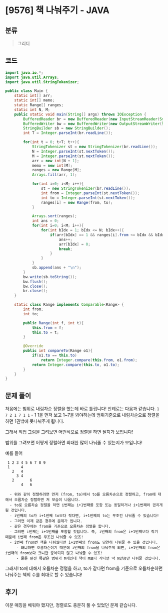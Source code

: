 # [9576] 책 나눠주기 - JAVA

## 분류
> 그리디

## 코드
```java
import java.io.*;
import java.util.Arrays;
import java.util.StringTokenizer;

public class Main {
    static int[] arr;
    static int[] memo;
    static Range[] ranges;
    static int N, M;
    public static void main(String[] args) throws IOException {
        BufferedReader br = new BufferedReader(new InputStreamReader(System.in));
        BufferedWriter bw = new BufferedWriter(new OutputStreamWriter(System.out));
        StringBuilder sb = new StringBuilder();
        int T = Integer.parseInt(br.readLine());

        for(int t = 0; t<T; t++){
            StringTokenizer st = new StringTokenizer(br.readLine());
            N = Integer.parseInt(st.nextToken());
            M = Integer.parseInt(st.nextToken());
            arr = new int[N + 1];
            memo = new int[M];
            ranges = new Range[M];
            Arrays.fill(arr, 1);

            for(int i=0; i<M; i++){
                st = new StringTokenizer(br.readLine());
                int from = Integer.parseInt(st.nextToken());
                int to = Integer.parseInt(st.nextToken());
                ranges[i] = new Range(from, to);
            }

            Arrays.sort(ranges);
            int ans = 0;
            for(int i=0; i<M; i++){
                for(int bIdx = 1; bIdx <= N; bIdx++){
                    if(arr[bIdx] == 1 && ranges[i].from <= bIdx && bIdx <= ranges[i].to){
                        ans++;
                        arr[bIdx] = 0;
                        break;
                    }
                }
            }
            sb.append(ans + "\n");
        }
        bw.write(sb.toString());
        bw.flush();
        bw.close();
        br.close();
    }

    static class Range implements Comparable<Range> {
        int from;
        int to;

        public Range(int f, int t){
            this.from = f;
            this.to = t;
        }

        @Override
        public int compareTo(Range o1){
            if(o1.to == this.to)
                return Integer.compare(this.from, o1.from);
            return Integer.compare(this.to, o1.to);
        }
    }
}
```

## 문제 풀이
처음에는 범위로 내림차순 정렬을 했는데 바로 틀립니다!
반례로는 다음과 같습니다.
    ```
        1
        7 2
        1 7
        1 1
    ```
       - 1 1을 먼저 보고 1~7을 봐야하는데 범위기준으로 내림차순으로 정렬을 하면 1권밖에 못나눠주게 됩니다.

그래서 직접 그림을 그려보면 어떤식으로 정렬을 하면 될지가 보입니다!

범위를 그려보면 어떻게 정렬하면 최대한 많이 나눠줄 수 있는지가 보입니다!

예를 들어
   ```
    1 2 3 4 5 6 7 8 9
    1     4
      2   4
        3 4
      2       6
          4   6
   ```
      - 위와 같이 정렬하려면 먼저 (from, to)에서 to를 오름차순으로 정렬하고, from에 대해서 오름차순 정렬하면 저 모습이 나옵니다.
      - to로 오름차순 정렬을 하면 i번째는 i+1번째를 포함 또는 동일하거나 i+1번째와 겹치게 될 것입니다.
      - i번째의 to가 i+1번째 to보다 작다면, i+1번쨰의 to는 무조건 나눠줄 수 있습니다!
      - 그러면 이제 같은 경우에 문제가 됩니다.
      - 같은 경우에는 from을 기준으로 오름차순 정렬을 합니다.
      - 그러면 i번째는 i+1번째를 포함할 것입니다. 즉, i번째의 from은 i+1번쨰보다 작기 때문에 i번째 from은 무조건 나눠줄 수 있죠!
      - i번째 from번 책을 나눠줬다면 i+1번째의 from도 당연히 나눠줄 수 있을 것입니다.
         - 왜냐하면 오름차순이기 때문에 i번째의 from을 나눠주게 되면, i+1번째의 from은 i번째의 from보다 크니깐 중복되지 않고 나눠줄 수 있죠!
         - 물론 완전 똑같은 범위가 M개인데 책이 M보다 작다면 딱 N만큼만 나눠줄 것입니다.

그래서! to에 대해서 오름차순 정렬을 하고, to가 같다면 from을 기준으로 오름차순하면 나눠주는 책의 수를 최대로 할 수 있습니다!

## 후기
이분 매칭을 배워야 했지만, 정렬로도 충분히 풀 수 있었던 문제 같습니다.